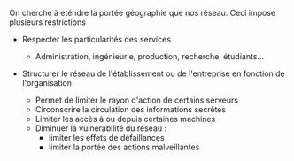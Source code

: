 On cherche à eténdre la portée géographie que nos réseau. Ceci impose plusieurs restrictions

- Respecter les particularités des services
	- Administration, ingénieurie, production, recherche, étudiants...
	  
- Structurer le réseau de l'établissement ou de l'entreprise en fonction de l'organisation
	- Permet de limiter le rayon d'action de certains serveurs
	- Circonscrire la circulation des informations secrètes
	- Limiter les accès à ou depuis certaines machines
	- Diminuer la vulnérabilité du réseau :
		- limiter les effets de défaillances
		- limiter la portée des actions malveillantes